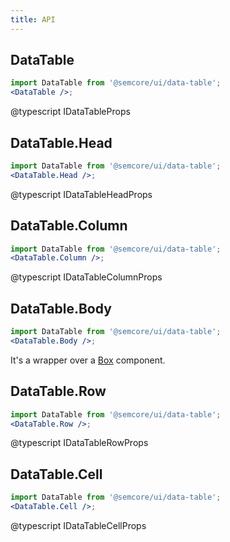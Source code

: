 ```yaml
---
title: API
---
```


## DataTable

```jsx
import DataTable from '@semcore/ui/data-table';
<DataTable />;
```

@typescript IDataTableProps

## DataTable.Head

```jsx
import DataTable from '@semcore/ui/data-table';
<DataTable.Head />;
```

@typescript IDataTableHeadProps

## DataTable.Column

```jsx
import DataTable from '@semcore/ui/data-table';
<DataTable.Column />;
```

@typescript IDataTableColumnProps

## DataTable.Body

```jsx
import DataTable from '@semcore/ui/data-table';
<DataTable.Body />;
```

It's a wrapper over a [Box](/layout/box-system/box-api/#a3cfce) component.

## DataTable.Row

```jsx
import DataTable from '@semcore/ui/data-table';
<DataTable.Row />;
```

@typescript IDataTableRowProps

## DataTable.Cell

```jsx
import DataTable from '@semcore/ui/data-table';
<DataTable.Cell />;
```

@typescript IDataTableCellProps

